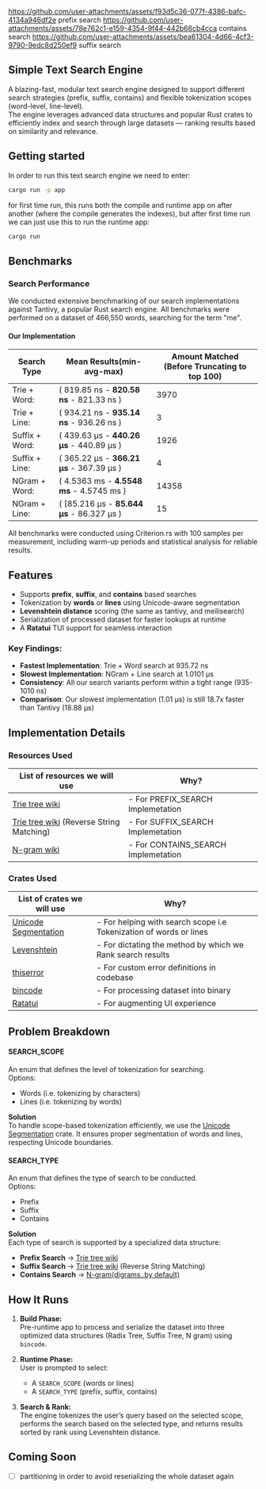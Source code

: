 https://github.com/user-attachments/assets/f93d5c36-077f-4386-bafc-4134a946df2e 
    prefix search
https://github.com/user-attachments/assets/78e762c1-e159-4354-9f44-442b66cb4cca 
    contains search
https://github.com/user-attachments/assets/bea61304-4d66-4cf3-9790-9edc8d250ef9 
    suffix search

## Simple Text Search Engine

A blazing-fast, modular text search engine designed to support different search strategies (prefix, suffix, contains) and flexible tokenization scopes (word-level, line-level).  
The engine leverages advanced data structures and popular Rust crates to efficiently index and search through large datasets — ranking results based on similarity and relevance.

## Getting started
In order to run this text search engine we need to enter:
```bash
cargo run -p app
```
for first time run, this runs both the compile and runtime app on after another (where the compile generates the indexes), but after first time run we can just use this to run the runtime app:
```bash
cargo run
```

## Benchmarks

### Search Performance

We conducted extensive benchmarking of our search implementations against Tantivy, a popular Rust search engine. All benchmarks were performed on a dataset of 466,550 words, searching for the term "me".

#### Our Implementation

| Search Type | Mean Results(min-avg-max) | Amount Matched (Before Truncating to top 100) |
| -------------- | --------------- |---|
| Trie + Word: | ( 819.85 ns - **820.58 ns** - 821.33 ns ) | 3970 |
| Trie + Line: | ( 934.21 ns - **935.14 ns** - 936.26 ns ) | 3 |
| Suffix + Word: | ( 439.63 µs - **440.26 µs** - 440.89 µs ) | 1926 |
| Suffix + Line: | ( 365.22 µs - **366.21 µs** - 367.39 µs )| 4 |
|NGram + Word: |  ( 4.5363 ms - **4.5548 ms** - 4.5745 ms ) | 14358 |
|NGram + Line: | ( [85.216 µs - **85.644 µs** - 86.327 µs )| 15 |

All benchmarks were conducted using Criterion.rs with 100 samples per measurement, including warm-up periods and statistical analysis for reliable results.

## Features

- Supports **prefix**, **suffix**, and **contains** based searches  
- Tokenization by **words** or **lines** using Unicode-aware segmentation  
- **Levenshtein distance** scoring (the same as tantivy, and meilisearch)
- Serialization of processed dataset for faster lookups at runtime  
- A **Ratatui** TUI support for seamless interaction

### Key Findings:
- **Fastest Implementation**: Trie + Word search at 935.72 ns
- **Slowest Implementation**: NGram + Line search at 1.0101 µs
- **Consistency**: All our search variants perform within a tight range (935-1010 ns)
- **Comparison**: Our slowest implementation (1.01 µs) is still 18.7x faster than Tantivy (18.88 µs)

## Implementation Details

### Resources Used

| List of resources we will use | Why? |
| ------------- | ---|
| [Trie tree wiki](https://en.wikipedia.org/wiki/Trie) | - For PREFIX_SEARCH Implemetation  |
| [Trie tree wiki](https://en.wikipedia.org/wiki/Trie) (Reverse String Matching) | - For SUFFIX_SEARCH Implemetation |
| [N-gram wiki](https://en.wikipedia.org/wiki/N-gram) | - For CONTAINS_SEARCH Implemetation |

### Crates Used

| List of crates we will use | Why? |
| ------------- |---|
| [Unicode Segmentation](https://crates.io/crates/unicode-segmentation) | - For helping with search scope i.e Tokenization of words or lines |
| [Levenshtein](https://crates.io/crates/levenshtein)  | - For dictating the method by which we Rank search results |
| [thiserror](https://crates.io/crates/thiserror)  | - For custom error definitions in codebase |
| [bincode](https://crates.io/crates/bincode)  | - For processing dataset into binary  |
| [Ratatui](https://crates.io/crates/ratatui)  | - For augmenting UI experience |

## Problem Breakdown

#### SEARCH_SCOPE

An enum that defines the level of tokenization for searching.  
Options:  
- Words (i.e. tokenizing by characters)
- Lines (i.e. tokenizing by words)

**Solution**  
To handle scope-based tokenization efficiently, we use the [Unicode Segmentation](https://crates.io/crates/unicode-segmentation) crate. It ensures proper segmentation of words and lines, respecting Unicode boundaries.

#### SEARCH_TYPE

An enum that defines the type of search to be conducted.  
Options:  
- Prefix
- Suffix
- Contains

**Solution**  
Each type of search is supported by a specialized data structure:

- **Prefix Search** → [Trie tree wiki](https://en.wikipedia.org/wiki/Trie)  
- **Suffix Search** → [Trie tree wiki](https://en.wikipedia.org/wiki/Trie) (Reverse String Matching) 
- **Contains Search** → [N-gram(digrams..by default)](https://en.wikipedia.org/wiki/N-gram)

## How It Runs

1. **Build Phase:**  
   Pre-runtime app to process and serialize the dataset into three optimized data structures (Radix Tree, Suffix Tree, N gram) using `bincode`.

2. **Runtime Phase:**  
   User is prompted to select:
   - A `SEARCH_SCOPE` (words or lines)
   - A `SEARCH_TYPE` (prefix, suffix, contains)

3. **Search & Rank:**  
   The engine tokenizes the user’s query based on the selected scope, performs the search based on the selected type, and returns results sorted by rank using Levenshtein distance.

## Coming Soon
- [ ] partitioning in order to avoid reserializing the whole dataset again
